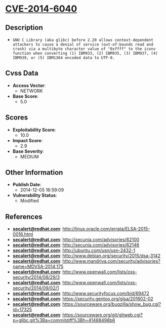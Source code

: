 
# [CVE-2014-6040](http://linux.oracle.com/errata/ELSA-2015-0016.html)

## Description

- `GNU C Library (aka glibc) before 2.20 allows context-dependent attackers to cause a denial of service (out-of-bounds read and crash) via a multibyte character value of "0xffff" to the iconv function when converting (1) IBM933, (2) IBM935, (3) IBM937, (4) IBM939, or (5) IBM1364 encoded data to UTF-8.`

## Cvss Data

- **Access Vector**:
  - NETWORK
- **Base Score**:
  - 5.0

## Scores

- **Exploitability Score**:
  - 10.0
- **Impact Score**:
  - 2.9
- **Base Severity**:
  - MEDIUM

## Other Information

- **Publish Date**:
  - 2014-12-05 16:59:09
- **Vulnerability Status**:
  - Modified

## References

- **secalert@redhat.com**: http://linux.oracle.com/errata/ELSA-2015-0016.html
- **secalert@redhat.com**: http://secunia.com/advisories/62100
- **secalert@redhat.com**: http://secunia.com/advisories/62146
- **secalert@redhat.com**: http://ubuntu.com/usn/usn-2432-1
- **secalert@redhat.com**: http://www.debian.org/security/2015/dsa-3142
- **secalert@redhat.com**: http://www.mandriva.com/security/advisories?name=MDVSA-2014:175
- **secalert@redhat.com**: http://www.openwall.com/lists/oss-security/2014/08/29/3
- **secalert@redhat.com**: http://www.openwall.com/lists/oss-security/2014/09/02/1
- **secalert@redhat.com**: http://www.securityfocus.com/bid/69472
- **secalert@redhat.com**: https://security.gentoo.org/glsa/201602-02
- **secalert@redhat.com**: https://sourceware.org/bugzilla/show_bug.cgi?id=17325
- **secalert@redhat.com**: https://sourceware.org/git/gitweb.cgi?p=glibc.git%3Ba=commitdiff%3Bh=41488498b6
